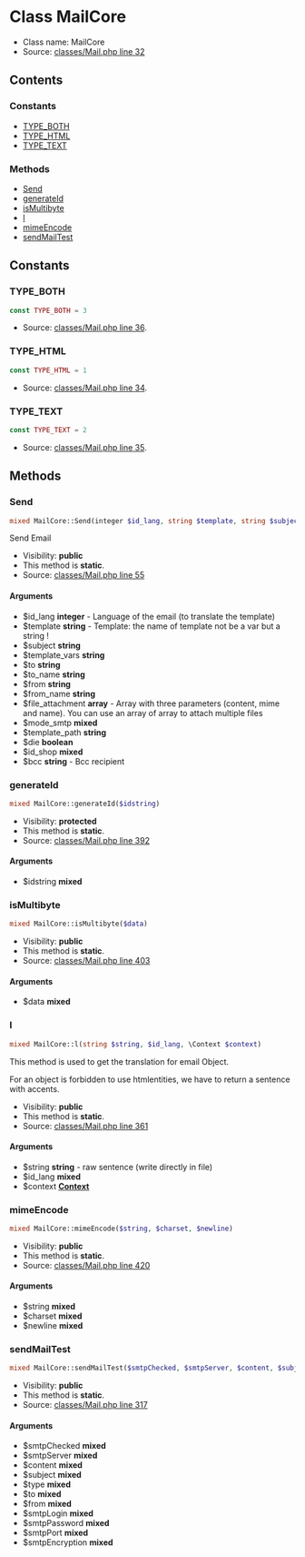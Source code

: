 Class MailCore
=====================





* Class name: MailCore
* Source: [classes/Mail.php line 32](https://github.com/PrestaShop/PrestaShop/blob/1.5.6.2/classes/Mail.php#L32)


Contents
--------

### Constants

* [TYPE_BOTH](#constant-TYPE_BOTH)
* [TYPE_HTML](#constant-TYPE_HTML)
* [TYPE_TEXT](#constant-TYPE_TEXT)


### Methods

* [Send](#method-Send)
* [generateId](#method-generateId)
* [isMultibyte](#method-isMultibyte)
* [l](#method-l)
* [mimeEncode](#method-mimeEncode)
* [sendMailTest](#method-sendMailTest)


Constants
----------


### <a name="constant-TYPE_BOTH"></a>TYPE_BOTH

```php
const TYPE_BOTH = 3
```





* Source: [classes/Mail.php line 36](https://github.com/PrestaShop/PrestaShop/blob/1.5.6.2/classes/Mail.php#L36).


### <a name="constant-TYPE_HTML"></a>TYPE_HTML

```php
const TYPE_HTML = 1
```





* Source: [classes/Mail.php line 34](https://github.com/PrestaShop/PrestaShop/blob/1.5.6.2/classes/Mail.php#L34).


### <a name="constant-TYPE_TEXT"></a>TYPE_TEXT

```php
const TYPE_TEXT = 2
```





* Source: [classes/Mail.php line 35](https://github.com/PrestaShop/PrestaShop/blob/1.5.6.2/classes/Mail.php#L35).




Methods
-------


### <a name="method-Send"></a>Send

```php
mixed MailCore::Send(integer $id_lang, string $template, string $subject, string $template_vars, string $to, string $to_name, string $from, string $from_name, array $file_attachment, $mode_smtp, string $template_path, boolean $die, $id_shop, string $bcc)
```

Send Email



* Visibility: **public**
* This method is **static**.
* Source: [classes/Mail.php line 55](https://github.com/PrestaShop/PrestaShop/blob/1.5.6.2/classes/Mail.php#L55)


#### Arguments
* $id_lang **integer** - Language of the email (to translate the template)
* $template **string** - Template: the name of template not be a var but a string !
* $subject **string**
* $template_vars **string**
* $to **string**
* $to_name **string**
* $from **string**
* $from_name **string**
* $file_attachment **array** - Array with three parameters (content, mime and name). You can use an array of array to attach multiple files
* $mode_smtp **mixed**
* $template_path **string**
* $die **boolean**
* $id_shop **mixed**
* $bcc **string** - Bcc recipient



### <a name="method-generateId"></a>generateId

```php
mixed MailCore::generateId($idstring)
```





* Visibility: **protected**
* This method is **static**.
* Source: [classes/Mail.php line 392](https://github.com/PrestaShop/PrestaShop/blob/1.5.6.2/classes/Mail.php#L392)


#### Arguments
* $idstring **mixed**



### <a name="method-isMultibyte"></a>isMultibyte

```php
mixed MailCore::isMultibyte($data)
```





* Visibility: **public**
* This method is **static**.
* Source: [classes/Mail.php line 403](https://github.com/PrestaShop/PrestaShop/blob/1.5.6.2/classes/Mail.php#L403)


#### Arguments
* $data **mixed**



### <a name="method-l"></a>l

```php
mixed MailCore::l(string $string, $id_lang, \Context $context)
```

This method is used to get the translation for email Object.

For an object is forbidden to use htmlentities,
we have to return a sentence with accents.

* Visibility: **public**
* This method is **static**.
* Source: [classes/Mail.php line 361](https://github.com/PrestaShop/PrestaShop/blob/1.5.6.2/classes/Mail.php#L361)


#### Arguments
* $string **string** - raw sentence (write directly in file)
* $id_lang **mixed**
* $context **[Context](class.ContextCore.md)**



### <a name="method-mimeEncode"></a>mimeEncode

```php
mixed MailCore::mimeEncode($string, $charset, $newline)
```





* Visibility: **public**
* This method is **static**.
* Source: [classes/Mail.php line 420](https://github.com/PrestaShop/PrestaShop/blob/1.5.6.2/classes/Mail.php#L420)


#### Arguments
* $string **mixed**
* $charset **mixed**
* $newline **mixed**



### <a name="method-sendMailTest"></a>sendMailTest

```php
mixed MailCore::sendMailTest($smtpChecked, $smtpServer, $content, $subject, $type, $to, $from, $smtpLogin, $smtpPassword, $smtpPort, $smtpEncryption)
```





* Visibility: **public**
* This method is **static**.
* Source: [classes/Mail.php line 317](https://github.com/PrestaShop/PrestaShop/blob/1.5.6.2/classes/Mail.php#L317)


#### Arguments
* $smtpChecked **mixed**
* $smtpServer **mixed**
* $content **mixed**
* $subject **mixed**
* $type **mixed**
* $to **mixed**
* $from **mixed**
* $smtpLogin **mixed**
* $smtpPassword **mixed**
* $smtpPort **mixed**
* $smtpEncryption **mixed**


